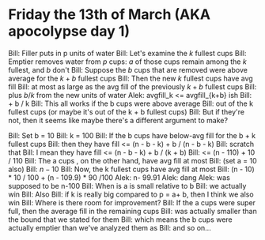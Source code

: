 # Friday the 13th of March (AKA apocolypse day 1)
Bill:		Filler puts in p units of water
Bill:		Let's examine the $k$ fullest cups
Bill:		Emptier removes water from $p$ cups: $a$ of those cups remain among the $k$ fullest, and $b$ don't
Bill:		Suppose the $b$ cups that are removed were above average for the $k + b$ fullest cups
Bill:		Then the new $k$ fullest cups have avg fill
Bill:		at most as large as the avg fill of the previously $k + b$ fullest cups
Bill:		plus $b / k$ from the new units of water
Alek:		avgfill_k <= avgfill_{k+b} ish
Bill:		+ b / k
Bill:		This all works if the b cups were above average
Bill:		out of the k fullest cups (or maybe it's out of the k + b fullest cups)
Bill:		But if they're not, then it seems like maybe there's a different argument to make?

Bill:		Set b = 10
Bill:		k = 100
Bill:		If the b cups have below-avg fill for the b + k fullest cups
Bill:		then they have fill <= (n - b - k) + b / (n - b - k)
Bill:		scratch that
Bill:		I mean they have fill <= (n - b - k) + b / (k + b)
Bill:		<= (n - 110) + 10 / 110
Bill:		The a cups , on the other hand, have avg fill at most 
Bill:		(set a = 10 also)
Bill:		$n - 10$
Bill:		Now, the k fullest cups have avg fill at most
Bill:		(n - 10) * 10 / 100 + (n - 109.9) * 90 /100
Alek:		n- 99.91
Alek:		dang
Alek:		was supposed to be n-100
Bill:		When is a is small relative to b
Bill:		we actually win
Bill:		Also
Bill:		if k is really big compared to p = a+ b, then I think we also win
Bill:		Where is there room for improvement?
Bill:		If the a cups were super full, then the average fill in the remaining cups
Bill:		was actually smaller than the bound that we stated for them
Bill:		which means the b cups were actually emptier than we've analyzed them as
Bill:		and so on...


